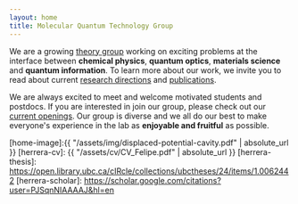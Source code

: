 ```yaml
---
layout: home
title: Molecular Quantum Technology Group
---
```


We are a growing [theory group](/people/) working on exciting problems at the interface between **chemical physics**, **quantum optics**, **materials science** and **quantum information**. To learn more about our work, we invite you to read about current [research directions](/research-areas/) and [publications](/publications/).

We are always excited to meet and welcome motivated students and postdocs. If you are interested in join our group, please check out our [current openings](/openings/). Our group is diverse and we all do our best to make everyone's experience in the lab as **enjoyable and fruitful** as possible. 


[home-image]:{{ "/assets/img/displaced-potential-cavity.pdf" | absolute_url }} 
[herrera-cv]: {{ "/assets/cv/CV_Felipe.pdf" | absolute_url }}
[herrera-thesis]: https://open.library.ubc.ca/cIRcle/collections/ubctheses/24/items/1.0062442
[herrera-scholar]: https://scholar.google.com/citations?user=PJSqnNIAAAAJ&hl=en
